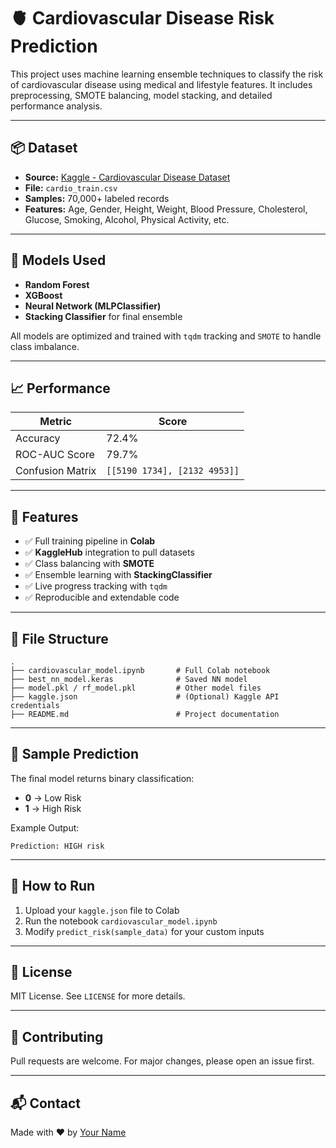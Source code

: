 
# 🫀 Cardiovascular Disease Risk Prediction

This project uses machine learning ensemble techniques to classify the risk of cardiovascular disease using medical and lifestyle features. It includes preprocessing, SMOTE balancing, model stacking, and detailed performance analysis.

---

## 📦 Dataset

- **Source:** [Kaggle - Cardiovascular Disease Dataset](https://www.kaggle.com/datasets/sulianova/cardiovascular-disease-dataset)
- **File:** `cardio_train.csv`
- **Samples:** 70,000+ labeled records
- **Features:** Age, Gender, Height, Weight, Blood Pressure, Cholesterol, Glucose, Smoking, Alcohol, Physical Activity, etc.

---

## 🧠 Models Used

- **Random Forest**
- **XGBoost**
- **Neural Network (MLPClassifier)**
- **Stacking Classifier** for final ensemble

All models are optimized and trained with `tqdm` tracking and `SMOTE` to handle class imbalance.

---

## 📈 Performance

| Metric        | Score   |
|---------------|---------|
| Accuracy      | 72.4%   |
| ROC-AUC Score | 79.7%   |
| Confusion Matrix | `[[5190 1734], [2132 4953]]` |

---

## 🔧 Features

- ✅ Full training pipeline in **Colab**
- ✅ **KaggleHub** integration to pull datasets
- ✅ Class balancing with **SMOTE**
- ✅ Ensemble learning with **StackingClassifier**
- ✅ Live progress tracking with `tqdm`
- ✅ Reproducible and extendable code

---

## 📂 File Structure

```
.
├── cardiovascular_model.ipynb       # Full Colab notebook
├── best_nn_model.keras              # Saved NN model
├── model.pkl / rf_model.pkl         # Other model files
├── kaggle.json                      # (Optional) Kaggle API credentials
├── README.md                        # Project documentation
```

---

## 🧪 Sample Prediction

The final model returns binary classification:

- **0** → Low Risk
- **1** → High Risk

Example Output:
```
Prediction: HIGH risk
```

---

## 🚀 How to Run

1. Upload your `kaggle.json` file to Colab
2. Run the notebook `cardiovascular_model.ipynb`
3. Modify `predict_risk(sample_data)` for your custom inputs

---

## 📜 License

MIT License. See `LICENSE` for more details.

---

## 🤝 Contributing

Pull requests are welcome. For major changes, please open an issue first.

---

## 📬 Contact

Made with ❤️ by [Your Name](https://github.com/your-username)
